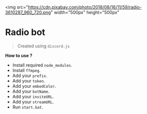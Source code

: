 <img
    src="https://cdn.pixabay.com/photo/2018/08/16/11/59/radio-3610287_960_720.png"
    width="500px"
    height="500px"
>

# Radio bot

> Created using `discord.js`

**How to use ?**

- Install required `node_modules`.
- Install `ffmpeg`.
- Add your `prefix`.
- Add your `token`.
- Add your `embedColor`.
- Add your `botName`.
- Add your `inviteURL`.
- Add your `streamURL`.
- Run `start.bat`.
